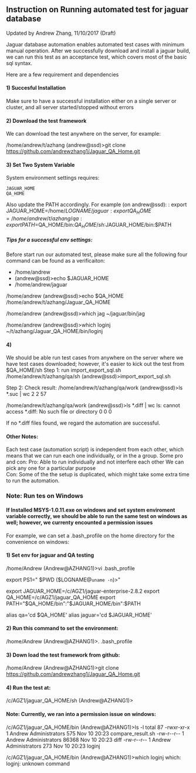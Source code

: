 ## Instruction on Running automated test for jaguar database
Updated by Andrew Zhang, 11/10/2017 (Draft)

Jaguar database automation enables automated test cases with minimum manual operation. 
After we successfully download and install a jaguar build, we can run this test
as an acceptance test, which covers most of the basic sql syntax.

Here are a few requirement and dependencies  
#### 1) Succesful Installation
Make sure to have a successful installation either on a single server or cluster, and all server started/stopped without errors 
#### 2) Download the test framework
We can download the test anywhere on the server, for example:

/home/andrew/t/azhang
(andrew@ssd)\>git clone https://github.com/andrewzhang1/Jaguar_QA_Home.git

#### 3) Set Two System Variable 
System environment settings requires: 
```
JAGUAR_HOME 
QA_HOME 
```

Also update the PATH accordingly. For example (on andrew@ssd): 
: export JAGUAR_HOME=/home/$LOGNAME/jaguar
: export QA_HOME=/home/andrew/t/azhang/qa
: export PATH=$QA_HOME/bin:$QA_HOME/sh:$JAGUAR_HOME/bin:$PATH

##### Tips for a successful env settings:
Before start run our automated test, please make sure all the following four command can be found as a verificaiton:

-  /home/andrew
- (andrew@ssd)\>echo $JAGUAR_HOME
- /home/andrew/jaguar

/home/andrew
(andrew@ssd)\>echo $QA_HOME
/home/andrew/t/azhang/Jaguar_QA_HOME

/home/andrew
(andrew@ssd)\>which jag
~/jaguar/bin/jag

/home/andrew
(andrew@ssd)\>which loginj
~/t/azhang/Jaguar_QA_HOME/bin/loginj

#### 4) 
We should be able run test cases from anywhere on the server where we have test cases downloaded; however, it's easier to kick out the test from 
$QA_HOME/sh 
Step 1: run import_export_sql.sh 
/home/andrew/t/azhang/qa/sh 
(andrew@ssd)\>import_export_sql.sh 
 
Step 2: Check result: 
/home/andrew/t/azhang/qa/work 
(andrew@ssd)\>ls *.suc | wc 
      2       2      57 
  
/home/andrew/t/azhang/qa/work 
(andrew@ssd)\>ls *.diff | wc 
ls: cannot access *.diff: No such file or directory 
      0       0       0 
 
If no *.diff files found, we regard the automation are successful. 


#### Other Notes: 
Each test case (automation script) is independent from each other, which means that we can run each one individually, or in the a group. Some pro and con: 
Pro: 
Able to run individually and not interfere each other 
We can pick any one for a particular purpose  
Con: 
Some of the the setup is duplicated, which might take some extra time to run the automation. 
 
 
 
 
  
### Note: Run tes on Windows
#### If Installed MSYS-1.0.11.exe on windows and set system enviroment variable correctly, we should be able to run the same test on windows as well; however, we currenty encounted a permission issues

For example, we can set a .bash_profile on the home directory for the convenience on windows:

#### 1)  Set env for jaguar and QA testing
/home/Andrew
(Andrew@AZHANG1)\>vi .bash_profile

export PS1="
\$PWD
($LOGNAME@`uname -n`)\>"

export JAGUAR_HOME=/c/AGZ1/jaguar-enterprise-2.8.2
export QA_HOME=/c/AGZ1/jaguar_QA_HOME
export PATH="$QA_HOME/bin":"$JAGUAR_HOME/bin":$PATH

alias qa='cd $QA_HOME'
alias jaguar='cd $JAGUAR_HOME'

#### 2) Run this command to set the environment:

/home/Andrew
(Andrew@AZHANG1)\>. .bash_profile

#### 3) Down load the test framework from github:
/home/Andrew
(Andrew@AZHANG1)\>git clone https://github.com/andrewzhang1/Jaguar_QA_Home.git

#### 4) Run the test at:

/c/AGZ1/jaguar_QA_HOME/sh
(Andrew@AZHANG1)\>

#### Note: Currently, we ran into a permission issue on windows:

 /c/AGZ1/jaguar_QA_HOME/bin
(Andrew@AZHANG1)\>ls -l
total 87
-rwxr-xr-x 1 Andrew Administrators   575 Nov 10 20:23 compare_result.sh
-rw-r--r-- 1 Andrew Administrators 86368 Nov 10 20:23 diff
-rw-r--r-- 1 Andrew Administrators   273 Nov 10 20:23 loginj

/c/AGZ1/jaguar_QA_HOME/bin
(Andrew@AZHANG1)\>which loginj
which: loginj: unknown command

